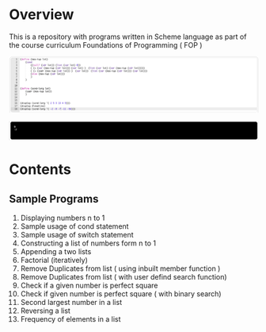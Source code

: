 # Overview

This is a repository with programs written in Scheme language as part of the course curriculum Foundations of Programming ( FOP )

![alt text](./assets/img1.png)

![alt text](./assets/Screenshot%202023-08-26%20at%2011.04.06%20AM.png)

# Contents

## Sample Programs

1. Displaying numbers n to 1
2. Sample usage of cond statement
3. Sample usage of switch statement
4. Constructing a list of numbers form n to 1
5. Appending a two lists
6. Factorial (iteratively)
7. Remove Duplicates from list ( using inbuilt member function )
8. Remove Duplicates from list ( with user defind search function)
9. Check if a given number is perfect square
10. Check if given number is perfect square ( with binary search)
11. Second largest number in a list
12. Reversing a list
13. Frequency of elements in a list
